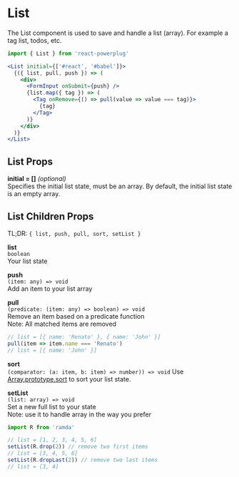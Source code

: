 # List

The List component is used to save and handle a list (array). For example a tag list, todos, etc.

```js
import { List } from 'react-powerplug'
``` 

```jsx
<List initial={['#react', '#babel']}>
  {({ list, pull, push }) => (
    <div>
      <FormInput onSubmit={push} />
      {list.map({ tag }) => (
        <Tag onRemove={() => pull(value => value === tag)}>
          {tag}
        </Tag>
      )}
    </div>
  )}
</List>
``` 

## List Props

**initial = []** *(optional)*  
Specifies the initial list state, must be an array.
By default, the initial list state is an empty array.

## List Children Props

TL;DR: `{ list, push, pull, sort, setList }`

**list**  
`boolean`  
Your list state

**push**  
`(item: any) => void`  
Add an item to your list array

**pull**  
`(predicate: (item: any) => boolean) => void`  
Remove an item based on a predicate function  
Note: All matched items are removed
```js
// list = [{ name: 'Renato' }, { name: 'John' }]
pull(item => item.name === 'Renato')
// list = [{ name: 'John' }]
```

**sort**  
`(comparator: (a: item, b: item) => number)) => void`
Use [Array.prototype.sort](https://www.w3schools.com/jsref/jsref_sort.asp) to sort your list state.  


**setList**  
`(list: array) => void`  
Set a new full list to your state  
Note: use it to handle array in the way you prefer
```js
import R from 'ramda'

// list = [1, 2, 3, 4, 5, 6]
setList(R.drop(2)) // remove two first items
// list = [3, 4, 5, 6]
setList(R.dropLast(2)) // remove two last items
// list = [3, 4]
```
